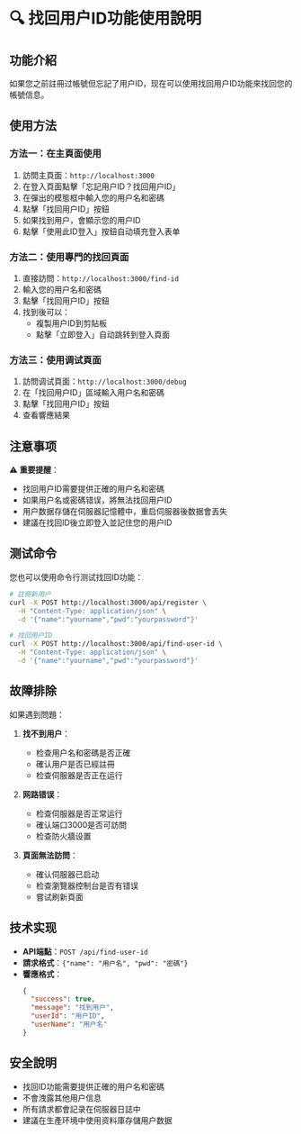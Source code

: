 # 🔍 找回用户ID功能使用說明

## 功能介紹

如果您之前註冊过帳號但忘記了用户ID，现在可以使用找回用户ID功能來找回您的帳號信息。

## 使用方法

### 方法一：在主頁面使用
1. 訪問主頁面：`http://localhost:3000`
2. 在登入頁面點擊「忘記用户ID？找回用户ID」
3. 在彈出的模態框中輸入您的用户名和密碼
4. 點擊「找回用户ID」按鈕
5. 如果找到用户，會顯示您的用户ID
6. 點擊「使用此ID登入」按鈕自动填充登入表单

### 方法二：使用專門的找回頁面
1. 直接訪問：`http://localhost:3000/find-id`
2. 輸入您的用户名和密碼
3. 點擊「找回用户ID」按鈕
4. 找到後可以：
   - 複製用户ID到剪貼板
   - 點擊「立即登入」自动跳转到登入頁面

### 方法三：使用调试頁面
1. 訪問调试頁面：`http://localhost:3000/debug`
2. 在「找回用户ID」區域輸入用户名和密碼
3. 點擊「找回用户ID」按鈕
4. 查看響應結果

## 注意事项

⚠️ **重要提醒**：
- 找回用户ID需要提供正確的用户名和密碼
- 如果用户名或密碼错误，將無法找回用户ID
- 用户数据存儲在伺服器記憶體中，重启伺服器後数据會丟失
- 建議在找回ID後立即登入並記住您的用户ID

## 测试命令

您也可以使用命令行测试找回ID功能：

```bash
# 註冊新用户
curl -X POST http://localhost:3000/api/register \
  -H "Content-Type: application/json" \
  -d '{"name":"yourname","pwd":"yourpassword"}'

# 找回用户ID
curl -X POST http://localhost:3000/api/find-user-id \
  -H "Content-Type: application/json" \
  -d '{"name":"yourname","pwd":"yourpassword"}'
```

## 故障排除

如果遇到問題：

1. **找不到用户**：
   - 检查用户名和密碼是否正確
   - 確认用户是否已經註冊
   - 检查伺服器是否正在运行

2. **网路错误**：
   - 检查伺服器是否正常运行
   - 確认端口3000是否可訪問
   - 检查防火牆设置

3. **頁面無法訪問**：
   - 確认伺服器已启动
   - 检查瀏覽器控制台是否有错误
   - 嘗试刷新頁面

## 技术实现

- **API端點**：`POST /api/find-user-id`
- **請求格式**：`{"name": "用户名", "pwd": "密碼"}`
- **響應格式**：
  ```json
  {
    "success": true,
    "message": "找到用户",
    "userId": "用户ID",
    "userName": "用户名"
  }
  ```

## 安全說明

- 找回ID功能需要提供正確的用户名和密碼
- 不會洩露其他用户信息
- 所有請求都會記录在伺服器日誌中
- 建議在生產环境中使用资料庫存儲用户数据 